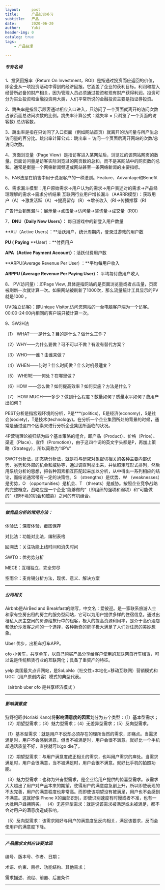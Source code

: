 ```yaml
---
layout:     post
title:      产品知识补习
subtitle:   产品
date:       2020-06-20
author:     Yuki
header-img: 0
catalog: true
tags:
    - 产品经理

---
```


##### 专有名词

1、投资回报率（Return On Investment，ROI）是指通过投资而应返回的价值，即企业从一项投资活动中得到的经济回报。它涵盖了企业的获利目标。利润和投入经营所必备的财产相关，因为管理人员必须通过投资和现有财产获得利润。投资可分为实业投资和金融投资两大类，人们平常所说的金融投资主要是指证券投资。

2、跳失率是指显示顾客通过相应入口进入，只访问了一个页面就离开的访问次数占该页面总访问次数的比例。跳失率计算公式：跳失率 = 只浏览了一个页面的访客数/ 总访客数。

3、跳出率是指在只访问了入口页面（例如网站首页）就离开的访问量与所产生总访问量的百分比。跳出率计算公式：跳出率 = 访问一个页面后离开网站的次数/总访问次数。

4、页面浏览量（Page View）是指访客进入某网站后，浏览过的该网站网页的数量。页面访问量是访客实际浏览过的网页数的总和，而不是某网站中的网页数的总和。通常是衡量一个网络新闻频道或网站甚至一条网络新闻的主要指标。

5、FAB法是在销售中用于说服客户的一种法则。Feature、Advantage和Benefit 

6、需求漏斗模型：用户原始需求→用户认为的需求→用户表述对的需求→产品经理理解的需求→需求分析结果
互联网行业用户增长漏斗（AARRR模型）：获取用户（A）→激发活跃（A）→提高留存（R）→增长收入（R)→传播推荐（R)

广告行业销售漏斗：展示量→点击量→访问量→咨询量→成交量（ROI）

7、**DNU（Daily New Users）：** 每日游戏中的新登入用户数量

**AU（Active Users）：**活跃用户，统计周期内，登录过游戏的用户数

**PU (** **Paying** **User）：**付费用户

**APA（Active Payment Account）**：活跃付费用户数

**ARPU(Average Revenue Per User) ：**平均每用户收入

**ARPPU (Average Revenue Per Paying User)：** 平均每付费用户收入

8、 PV(访问量)：即Page View, 具体是指网站的是页面浏览量或者点击量，页面被刷新一次就计算一次。如果网站被刷新了1000次，那么流量统计工具显示的PV就是1000 。

 UV(独立访客)：即Unique Visitor,访问您网站的一台电脑客户端为一个访客。00:00-24:00内相同的客户端只被计算一次。

9、5W2H法

 （1） WHAT——是什么？目的是什么？做什么工作？

（2）WHY——为什么要做？可不可以不做？有没有替代方案？

（3）WHO——谁？由谁来做？

（4）WHEN——何时？什么时间做？什么时机最适宜？

（5） WHERE——何处？在哪里做？ 

（6）HOW ——怎么做？如何提高效率？如何实施？方法是什么？

（7） HOW MUCH——多少？做到什么程度？数量如何？质量水平如何？费用产出如何？

PEST分析是指宏观环境的分析，P是***(politics)，E是经济(economy)，S是社会(society)，T是技术(technology)。在分析一个企业集团所处的背景的时候，通常是通过这四个因素来进行分析企业集团所面临的状况。

4P营销理论被归结为四个基本策略的组合，即产品（Product）、价格（Price）、渠道（Place）、宣传（Promotion），由于这四个词的英文字头都是P，再加上策略（Strategy），所以简称为“4P’s”

SWOT分析法，即态势分析法，就是将与研究对象密切相关的各种主要内部优势、劣势和外部的机会和威胁等，通过调查列举出来，并依照矩阵形式排列，然后用系统分析的思想，把各种因素相互匹配起来加以分析，从中得出一系列相应的结论，而结论通常带有一定的决策性。S （strengths）是优势、W （weaknesses）是劣势，O （opportunities）是机会、T （threats）是威胁。按照企业竞争战略的完整概念，战略应是一个企业“能够做的”（即组织的强项和弱项）和“可能做的”（即环境的机会和威胁）之间的有机组合。 



---

##### 做竞品分析的常用方法：

体验法：深度体验，截图保存

对比法：功能对比法，编制表格

回溯法：关注功能上线时间和消失时间

SWTO：优劣势分析

MECE：互相独立，完全穷尽

空雨伞：麦肯锡分析方法，现状、意义、解决方案

---

##### 公司相关

Airbnb是AirBed and Breakfast的缩写，中文名：爱彼迎。是一家联系旅游人士和家有空房出租的房主的服务型网站，它可以为用户提供多样的住宿信息。通过出租私人房主空闲的房源给旅行中的租客，极大的提高资源利用率，是介于高价酒店和低价沙发客之间的一个选择，各种新奇的房子极大满足了人们对住房的美妙想象。

Uber 优步，出租车打车APP。

ofo 小黄车，共享单车，以自己购买产品分享给客户使用的互联网自行车租赁，可以说是传统租赁行业的互联网化；具备了重资产的特征。

yelp 美国最大点评网站，是SoLoMo（社交性+本地化+移动互联网）营销模式和UGC（用户原创内容）模式的典型代表。

（airbnb uber ofo 是共享经济模式 ）



---

##### 影响满意度

狩野纪昭(Noriaki Kano)将**影响满意度的因素**划分为五个类型：（1）基本型需求；（2）期望型需求；（3）魅力型需求；（4）无差异型需求；（5）反向型需求。 

（1）基本型需求：就是用户不说却必须存在的理所当然的需求，即痛点。当需求满足时，用户不会感到满意，但当不被满足时，用户会很不满意。就好比一个手机却通话质量不好，直接就可以go die了。

 （2）期望型需求：与用户满意度成正相关的需求，也叫用户需求的痒处。当需求满足时，用户会很满意，当不被满足时，用户会很不满意。就好比手机的拍照功能。 

（3）魅力型需求：也称为兴奋型需求，是企业给用户提供的惊喜型需求。该需求大大超出了用户对产品本来的期望，使得用户的满意度急剧上升，所以即使表现的不太完善，用户的满意程度也非常高。而即使该期望没有被满足，用户也不会感到不满意。这就好像iPhone X的面部识别，即使识别速度有时慢或者不准，也有一大批用户蜂拥购买。 （4）无差异型需求：就是说该需求被满足或未被满足，都不会对用户的满意度造成影响。 

（5）反向型需求：该需求刚好与用户的满意度呈反向相关，满足该要求，反而会使用户的满意度下降。 



---

##### 产品需求文档应该要体现

编号、版本号、作者、日期；

术语、约束、目标、功能结构、其他需求；

需求描述、流程、前置、后置条件

---